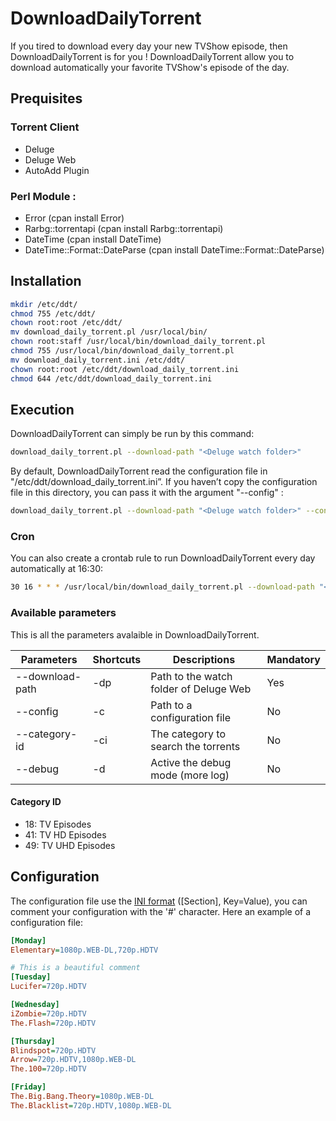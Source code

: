 # DownloadDailyTorrent

If you tired to download every day your new TVShow episode, then DownloadDailyTorrent is for you !
DownloadDailyTorrent allow you to download automatically your favorite TVShow's episode of the day.

## Prequisites

### Torrent Client
* Deluge
* Deluge Web
* AutoAdd Plugin

### Perl Module :
* Error (cpan install Error)
* Rarbg::torrentapi (cpan install Rarbg::torrentapi)
* DateTime (cpan install DateTime)
* DateTime::Format::DateParse (cpan install DateTime::Format::DateParse)

## Installation

```sh
mkdir /etc/ddt/
chmod 755 /etc/ddt/
chown root:root /etc/ddt/
mv download_daily_torrent.pl /usr/local/bin/
chown root:staff /usr/local/bin/download_daily_torrent.pl
chmod 755 /usr/local/bin/download_daily_torrent.pl
mv download_daily_torrent.ini /etc/ddt/
chown root:root /etc/ddt/download_daily_torrent.ini
chmod 644 /etc/ddt/download_daily_torrent.ini
```

## Execution

DownloadDailyTorrent can simply be run by this command:

```sh
download_daily_torrent.pl --download-path "<Deluge watch folder>"
```

By default, DownloadDailyTorrent read the configuration file in "/etc/ddt/download\_daily\_torrent.ini”. If you haven’t copy the configuration file in this directory, you can pass it with the argument "--config" :

```sh
download_daily_torrent.pl --download-path "<Deluge watch folder>" --config "<Path the configuration file>"
```

### Cron
You can also create a crontab rule to run DownloadDailyTorrent every day automatically at 16:30:

```sh
30 16 * * * /usr/local/bin/download_daily_torrent.pl --download-path "<Deluge watch folder>" >/dev/null 2>&1
```

### Available parameters
This is all the parameters avalaible in DownloadDailyTorrent.

| Parameters        | Shortcuts | Descriptions  | Mandatory |
|-------------------|-----------|---------------|-----------|
| --download-path   | -dp       | Path to the watch folder of Deluge Web  | Yes |
| --config          | -c        | Path to a configuration file | No |
| --category-id     | -ci       | The category to search the torrents  | No |
| --debug           | -d        | Active the debug mode (more log)   | No |

#### Category ID
* 18: TV Episodes
* 41: TV HD Episodes
* 49: TV UHD Episodes

## Configuration

The configuration file use the [INI format](https://en.wikipedia.org/wiki/INI_file)  ([Section], Key=Value), you can comment your configuration with the '#' character.
Here an example of a configuration file:

```ini
[Monday]
Elementary=1080p.WEB-DL,720p.HDTV

# This is a beautiful comment
[Tuesday]
Lucifer=720p.HDTV

[Wednesday]
iZombie=720p.HDTV
The.Flash=720p.HDTV

[Thursday]
Blindspot=720p.HDTV
Arrow=720p.HDTV,1080p.WEB-DL
The.100=720p.HDTV

[Friday]
The.Big.Bang.Theory=1080p.WEB-DL
The.Blacklist=720p.HDTV,1080p.WEB-DL
```

